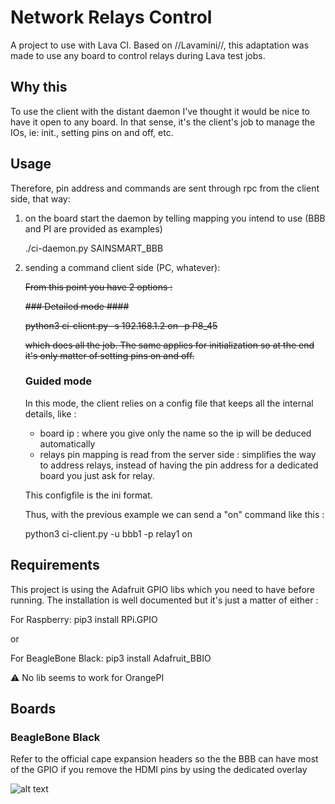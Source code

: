 # Network Relays Control #

A project to use with Lava CI. Based on //Lavamini//, this adaptation was made to use any board to control
relays during Lava test jobs.

## Why this ##

To use the client with the distant daemon I've thought it would be nice to have it
open to any board. In that sense, it's the client's job to manage the IOs, ie:  init., setting pins on and off, etc.

## Usage ##

Therefore, pin address and commands are sent through rpc from the client side, that way:

1) on the board start the daemon by telling mapping you intend to use (BBB and PI are provided as examples)

     ./ci-daemon.py SAINSMART_BBB
     
2) sending a command client side (PC, whatever): 

   ~~From this point you have 2 options :~~

   ~~### Detailed mode ####~~

   ~~python3 ci-client.py -s 192.168.1.2 on -p P8_45~~

   ~~which does all the job. The same applies for initialization so at the end it's only matter of setting pins on and off.~~

   ### Guided mode ###

   In this mode, the client relies on a config file that keeps all the internal details, like :
      - board ip : where you give only the name so the ip will be deduced automatically
      - relays pin mapping is read from the server side : simplifies the way to address relays, instead of having the pin address for a dedicated board you just ask for relay.

   This configfile is the ini format.

   Thus, with the previous example we can send a "on" command like this :

   python3 ci-client.py -u bbb1 -p relay1 on



## Requirements ##
This project is using the Adafruit GPIO libs which you need to have before running.
The installation is well documented but it's just a matter of either :

For Raspberry:
    pip3 install RPi.GPIO

or

For BeagleBone Black:
    pip3 install Adafruit_BBIO

 :warning: No lib seems to work for OrangePI 

## Boards ##
### BeagleBone Black ###

Refer to the official cape expansion headers so the the BBB can have most of the GPIO if you remove the HDMI pins by using  the dedicated overlay

![alt text](https://raw.githubusercontent.com/dlewin/NRC/master/Docs/NRC_BBB.png)
  
